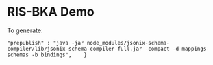# RIS-BKA Demo

To generate:

```
"prepublish" : "java -jar node_modules/jsonix-schema-compiler/lib/jsonix-schema-compiler-full.jar -compact -d mappings schemas -b bindings",	}
```
